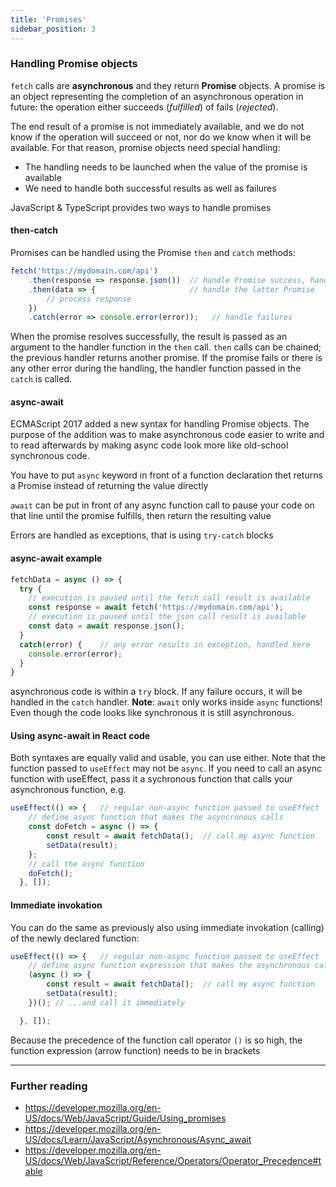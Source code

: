 ```yaml
---
title: 'Promises'
sidebar_position: 3
---
```

### Handling Promise objects
`fetch` calls are **asynchronous** and they return **Promise** objects. A promise is an object representing the completion of an asynchronous operation in future: the operation either succeeds (_fulfilled_) of fails (_rejected_).

The end result of a promise is not immediately available, and we do not know if the operation will succeed or not, nor do we know when it will be available. For that reason, promise objects need special handling:
  - The handling needs to be launched when the value of the promise is available
  - We need to handle both successful results as well as failures

JavaScript & TypeScript provides two ways to handle promises

#### then-catch
Promises can be handled using the Promise `then` and `catch` methods:
```js
fetch('https://mydomain.com/api')
    .then(response => response.json())  // handle Promise success, handling returns Promise
    .then(data => {                     // handle the latter Promise
        // process response
    })
    .catch(error => console.error(error));   // handle failures
```
When the promise resolves successfully, the result is passed as an argument to the handler function in the `then` call. `then` calls can be chained; the previous handler returns another promise. If the promise fails or there is any other error during the handling, the handler function passed in the `catch` is called.

#### async-await
ECMAScript 2017 added a new syntax for handling Promise objects. The purpose of the addition was to make asynchronous code easier to write and to read afterwards by making async code look more like old-school synchronous code.

You have to put `async` keyword in front of a function declaration thet returns a Promise instead of returning the value directly 

`await` can be put in front of any async function call to pause your code on that line until the promise fulfills, then return the resulting value

Errors are handled as exceptions, that is using `try-catch` blocks

#### async-await example
```js
fetchData = async () => {
  try {
    // execution is paused until the fetch call result is available
    const response = await fetch('https://mydomain.com/api');
    // execution is paused until the json call result is available
    const data = await response.json();
  }
  catch(error) {    // any error results in exception, handled here
    console.error(error);
  }
}
```
asynchronous code is within a `try` block. If any failure occurs, it will be handled in the `catch` handler.  __Note__: `await` only works inside `async` functions! Even though the code looks like synchronous it is still asynchronous.

#### Using async-await in React code
Both syntaxes are equally valid and usable, you can use either. Note that the function passed to `useEffect` may not be `async`.  If you need to call an async function with useEffect, pass it a sychronous function that calls your asynchronous function, e.g.
```js
useEffect(() => {   // regular non-async function passed to useEffect
    // define async function that makes the asyncronous calls
    const doFetch = async () => {   
        const result = await fetchData();  // call my async function 
        setData(result);
    };
    // call the async function
    doFetch();
  }, []);
```
#### Immediate invokation
You can do the same as previously also using immediate invokation (calling) of the newly declared function:
```js
useEffect(() => {   // regular non-async function passed to useEffect
    // define async function expression that makes the asynchronous calls...
    (async () => {   
        const result = await fetchData();  // call my async function 
        setData(result);
    })(); // ...and call it immediately

  }, []);
```
Because the precedence of the function call operator `()` is so high, the function expression (arrow function) needs to be in brackets

---
### Further reading
- https://developer.mozilla.org/en-US/docs/Web/JavaScript/Guide/Using_promises
- https://developer.mozilla.org/en-US/docs/Learn/JavaScript/Asynchronous/Async_await
- https://developer.mozilla.org/en-US/docs/Web/JavaScript/Reference/Operators/Operator_Precedence#table